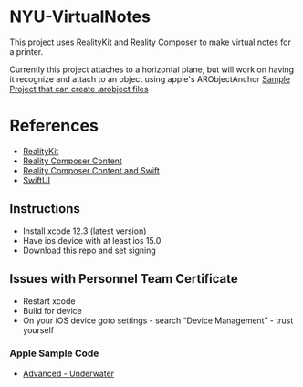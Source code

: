 # NYU-VirtualNotes

This project uses RealityKit and Reality Composer to make virtual notes for a printer. 

 Currently this project attaches to a horizontal plane, but will work on having it recognize and attach to an object using apple's ARObjectAnchor [Sample Project that can create .arobject files](https://developer.apple.com/documentation/arkit/content_anchors/scanning_and_detecting_3d_objects) 

 

# References

- [RealityKit](https://developer.apple.com/documentation/realitykit/entity)
- [Reality Composer Content](https://developer.apple.com/documentation/realitykit/creating_3d_content_with_reality_composer )
- [Reality Composer Content and Swift](https://developer.apple.com/documentation/realitykit/creating_3d_content_with_reality_composer/loading_reality_composer_files_using_generated_code)
- [SwiftUI](https://developer.apple.com/xcode/swiftui/)

  

## Instructions
- Install xcode 12.3 (latest version)
- Have ios device with at least ios 15.0
- Download this repo and set signing 

## Issues with Personnel Team Certificate
- Restart xcode
- Build for device
- On your iOS device goto settings - search “Device Management” - trust yourself


### Apple Sample Code
- [Advanced - Underwater](https://developer.apple.com/documentation/realitykit/building_an_immersive_experience_with_realitykit)
